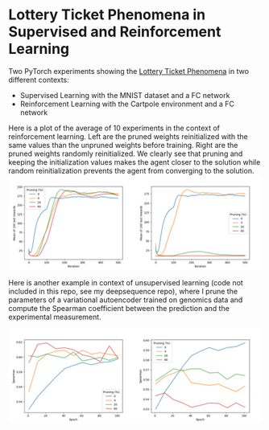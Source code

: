 # Lottery Ticket Phenomena in Supervised and Reinforcement Learning

Two PyTorch experiments showing the [Lottery Ticket Phenomena](https://arxiv.org/abs/1803.03635) in two different contexts:

- Supervised Learning with the MNIST dataset and a FC network
- Reinforcement Learning with the Cartpole environment and a FC network

Here is a plot of the average of 10 experiments in the context of reinforcement learning. Left are the pruned weights reinitialized with the same values than the unpruned weights before training. Right are the pruned weights randomly reinitialized. We clearly see that pruning and keeping the initialization values makes the agent closer to the solution while random reinitialization prevents the agent from converging to the solution.  
![lotteryticket_rl.png](./results/lotteryticket_rl.png)

Here is another example in context of unsupervised learning (code not included in this repo, see my deepsequence repo), where I prune the parameters of a variational autoencoder trained on genomics data and compute the Spearman coefficient between the prediction and the experimental measurement.

![lt_unsupervised.png](./results/lt_unsupervised.png)